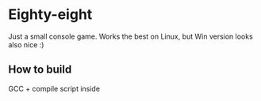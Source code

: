 Eighty-eight
============

Just a small console game.
Works the best on Linux, but Win version looks also nice :)

How to build
------------

GCC + compile script inside